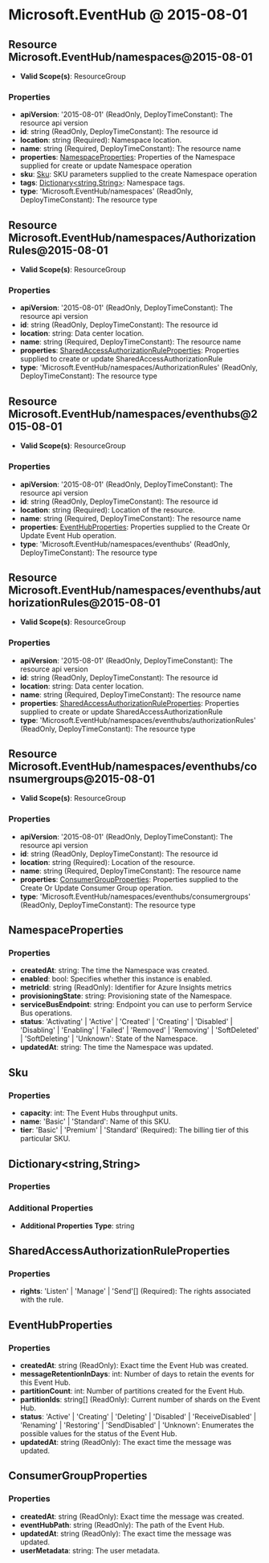 # Microsoft.EventHub @ 2015-08-01

## Resource Microsoft.EventHub/namespaces@2015-08-01
* **Valid Scope(s)**: ResourceGroup
### Properties
* **apiVersion**: '2015-08-01' (ReadOnly, DeployTimeConstant): The resource api version
* **id**: string (ReadOnly, DeployTimeConstant): The resource id
* **location**: string (Required): Namespace location.
* **name**: string (Required, DeployTimeConstant): The resource name
* **properties**: [NamespaceProperties](#namespaceproperties): Properties of the Namespace supplied for create or update Namespace operation
* **sku**: [Sku](#sku): SKU parameters supplied to the create Namespace operation
* **tags**: [Dictionary<string,String>](#dictionarystringstring): Namespace tags.
* **type**: 'Microsoft.EventHub/namespaces' (ReadOnly, DeployTimeConstant): The resource type

## Resource Microsoft.EventHub/namespaces/AuthorizationRules@2015-08-01
* **Valid Scope(s)**: ResourceGroup
### Properties
* **apiVersion**: '2015-08-01' (ReadOnly, DeployTimeConstant): The resource api version
* **id**: string (ReadOnly, DeployTimeConstant): The resource id
* **location**: string: Data center location.
* **name**: string (Required, DeployTimeConstant): The resource name
* **properties**: [SharedAccessAuthorizationRuleProperties](#sharedaccessauthorizationruleproperties): Properties supplied to create or update SharedAccessAuthorizationRule
* **type**: 'Microsoft.EventHub/namespaces/AuthorizationRules' (ReadOnly, DeployTimeConstant): The resource type

## Resource Microsoft.EventHub/namespaces/eventhubs@2015-08-01
* **Valid Scope(s)**: ResourceGroup
### Properties
* **apiVersion**: '2015-08-01' (ReadOnly, DeployTimeConstant): The resource api version
* **id**: string (ReadOnly, DeployTimeConstant): The resource id
* **location**: string (Required): Location of the resource.
* **name**: string (Required, DeployTimeConstant): The resource name
* **properties**: [EventHubProperties](#eventhubproperties): Properties supplied to the Create Or Update Event Hub operation.
* **type**: 'Microsoft.EventHub/namespaces/eventhubs' (ReadOnly, DeployTimeConstant): The resource type

## Resource Microsoft.EventHub/namespaces/eventhubs/authorizationRules@2015-08-01
* **Valid Scope(s)**: ResourceGroup
### Properties
* **apiVersion**: '2015-08-01' (ReadOnly, DeployTimeConstant): The resource api version
* **id**: string (ReadOnly, DeployTimeConstant): The resource id
* **location**: string: Data center location.
* **name**: string (Required, DeployTimeConstant): The resource name
* **properties**: [SharedAccessAuthorizationRuleProperties](#sharedaccessauthorizationruleproperties): Properties supplied to create or update SharedAccessAuthorizationRule
* **type**: 'Microsoft.EventHub/namespaces/eventhubs/authorizationRules' (ReadOnly, DeployTimeConstant): The resource type

## Resource Microsoft.EventHub/namespaces/eventhubs/consumergroups@2015-08-01
* **Valid Scope(s)**: ResourceGroup
### Properties
* **apiVersion**: '2015-08-01' (ReadOnly, DeployTimeConstant): The resource api version
* **id**: string (ReadOnly, DeployTimeConstant): The resource id
* **location**: string (Required): Location of the resource.
* **name**: string (Required, DeployTimeConstant): The resource name
* **properties**: [ConsumerGroupProperties](#consumergroupproperties): Properties supplied to the Create Or Update Consumer Group operation.
* **type**: 'Microsoft.EventHub/namespaces/eventhubs/consumergroups' (ReadOnly, DeployTimeConstant): The resource type

## NamespaceProperties
### Properties
* **createdAt**: string: The time the Namespace was created.
* **enabled**: bool: Specifies whether this instance is enabled.
* **metricId**: string (ReadOnly): Identifier for Azure Insights metrics
* **provisioningState**: string: Provisioning state of the Namespace.
* **serviceBusEndpoint**: string: Endpoint you can use to perform Service Bus operations.
* **status**: 'Activating' | 'Active' | 'Created' | 'Creating' | 'Disabled' | 'Disabling' | 'Enabling' | 'Failed' | 'Removed' | 'Removing' | 'SoftDeleted' | 'SoftDeleting' | 'Unknown': State of the Namespace.
* **updatedAt**: string: The time the Namespace was updated.

## Sku
### Properties
* **capacity**: int: The Event Hubs throughput units.
* **name**: 'Basic' | 'Standard': Name of this SKU.
* **tier**: 'Basic' | 'Premium' | 'Standard' (Required): The billing tier of this particular SKU.

## Dictionary<string,String>
### Properties
### Additional Properties
* **Additional Properties Type**: string

## SharedAccessAuthorizationRuleProperties
### Properties
* **rights**: 'Listen' | 'Manage' | 'Send'[] (Required): The rights associated with the rule.

## EventHubProperties
### Properties
* **createdAt**: string (ReadOnly): Exact time the Event Hub was created.
* **messageRetentionInDays**: int: Number of days to retain the events for this Event Hub.
* **partitionCount**: int: Number of partitions created for the Event Hub.
* **partitionIds**: string[] (ReadOnly): Current number of shards on the Event Hub.
* **status**: 'Active' | 'Creating' | 'Deleting' | 'Disabled' | 'ReceiveDisabled' | 'Renaming' | 'Restoring' | 'SendDisabled' | 'Unknown': Enumerates the possible values for the status of the Event Hub.
* **updatedAt**: string (ReadOnly): The exact time the message was updated.

## ConsumerGroupProperties
### Properties
* **createdAt**: string (ReadOnly): Exact time the message was created.
* **eventHubPath**: string (ReadOnly): The path of the Event Hub.
* **updatedAt**: string (ReadOnly): The exact time the message was updated.
* **userMetadata**: string: The user metadata.

